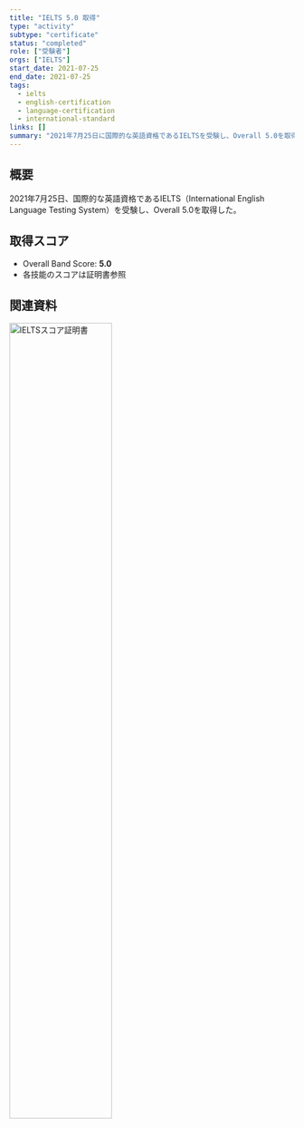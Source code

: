 ```yaml
---
title: "IELTS 5.0 取得"
type: "activity"
subtype: "certificate"
status: "completed"
role: ["受験者"]
orgs: ["IELTS"]
start_date: 2021-07-25
end_date: 2021-07-25
tags:
  - ielts
  - english-certification
  - language-certification
  - international-standard
links: []
summary: "2021年7月25日に国際的な英語資格であるIELTSを受験し、Overall 5.0を取得"
---
```


## 概要

2021年7月25日、国際的な英語資格であるIELTS（International English Language Testing System）を受験し、Overall 5.0を取得した。

## 取得スコア
- Overall Band Score: **5.0**
- 各技能のスコアは証明書参照

## 関連資料
<img src="linked_assets/30_Background/certifications/ielts_2021/ielts_certificate_2021.jpg" alt="IELTSスコア証明書" width="60%">
